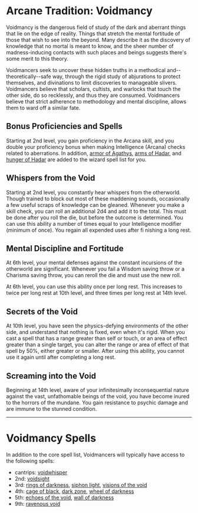 # Arcane Tradition: Voidmancy
Voidmancy is the dangerous field of study of the dark and aberrant things that lie on the edge of reality. Things that stretch the mental fortitude of those that wish to see into the beyond. Many describe it as the discovery of knowledge that no mortal is meant to know, and the sheer number of madness-inducing contacts with such places and beings suggests there's some merit to this theory.

Voidmancers seek to uncover these hidden truths in a methodical and--theoretically--safe way, through the rigid study of abjurations to protect themselves, and divinations to limit discoveries to manageable slivers. Voidmancers believe that scholars, cultists, and warlocks that touch the other side, do so recklessly, and thus they are consumed. Voidmancers believe that strict adherence to methodology and mental discipline, allows them to ward off a similar fate.

## Bonus Proficiencies and Spells
Starting at 2nd level, you gain proficiency in the Arcana skill, and you double your proficiency bonus when making Intelligence (Arcana) checks related to aberrations. In addition, [armor of Agathys](../../Magic/Spells/armor-of-agathys.md), [arms of Hadar](../../Magic/Spells/arms-of-hadar.md), and [hunger of Hadar](../../Magic/Spells/hunger-of-hadar.md) are added to the wizard spell list for you.

## Whispers from the Void
Starting at 2nd level, you constantly hear whispers from the otherworld. Though trained to block out most of these maddening sounds, occasionally a few useful scraps of knowledge can be gleaned. Whenever you make a skill check, you can roll an additional 2d4 and add it to the total. This must be done after you roll the die, but before the outcome is determined. You can use this ability a number of times equal to your Intelligence modifier (minimum of once). You regain all expended uses after fi nishing a long rest.

## Mental Discipline and Fortitude
At 6th level, your mental defenses against the constant incursions of the otherworld are significant. Whenever you fail a Wisdom saving throw or a Charisma saving throw, you can reroll the die and must use the new roll.

At 6th level, you can use this ability once per long rest. This increases to twice per long rest at 10th level, and three times per long rest at 14th level.

## Secrets of the Void
At 10th level, you have seen the physics-defying environments of the other side, and understand that nothing is fixed, even when it's rigid. When you cast a spell that has a range greater than self or touch, or an area of effect greater than a single target, you can alter the range or area of effect of that spell by 50%, either greater or smaller. After using this ability, you cannot use it again until after completing a long rest.

## Screaming into the Void
Beginning at 14th level, aware of your infinitesimally inconsequential nature against the vast, unfathomable beings of the void, you have become inured to the horrors of the mundane. You gain resistance to psychic damage and are immune to the stunned condition.

---

# Voidmancy Spells
In addition to the core spell list, Voidmancers will typically have access to the following spells:

* cantrips: [voidwhisper](../../Magic/Spells/voidwhisper.md)
* 2nd: [voidsight](../../Magic/Spells/voidsight.md)
* 3rd: [rings of darkness](../../Magic/Spells/rings-of-darkness.md), [siphon light](../../Magic/Spells/siphon-light.md), [visions of the void](../../Magic/Spells/visions-of-the-void.md)
* 4th: [cage of black](../../Magic/Spells/cage-of-black.md), [dark zone](../../Magic/Spells/dark-zone.md), [wheel of darkness](../../Magic/Spells/wheel-of-darkness.md)
* 5th: [echoes of the void](../../Magic/Spells/echoes-of-the-void.md), [wall of darkness](../../Magic/Spells/wall-of-darkness.md)
* 9th: [ravenous void](../../Magic/Spells/ravenous-void.md)
